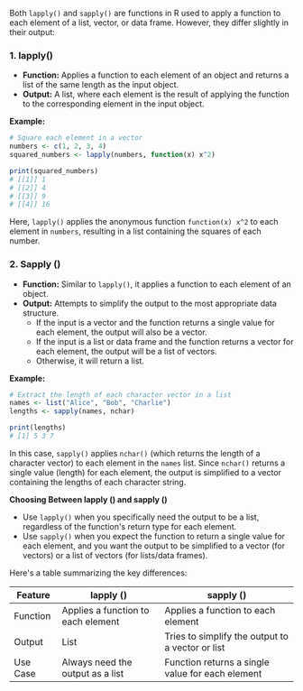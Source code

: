 Both `lapply()` and `sapply()` are functions in R used to apply a function to each element of a list, vector, or data frame. However, they differ slightly in their output:

### 1. lapply()

- **Function:** Applies a function to each element of an object and returns a list of the same length as the input object.
- **Output:** A list, where each element is the result of applying the function to the corresponding element in the input object.

**Example:**

```R
# Square each element in a vector
numbers <- c(1, 2, 3, 4)
squared_numbers <- lapply(numbers, function(x) x^2)

print(squared_numbers)
# [[1]] 1
# [[2]] 4
# [[3]] 9
# [[4]] 16
```

Here, `lapply()` applies the anonymous function `function(x) x^2` to each element in `numbers`, resulting in a list containing the squares of each number.

### 2. Sapply ()

- **Function:** Similar to `lapply()`, it applies a function to each element of an object.
- **Output:** Attempts to simplify the output to the most appropriate data structure.
    - If the input is a vector and the function returns a single value for each element, the output will also be a vector.
    - If the input is a list or data frame and the function returns a vector for each element, the output will be a list of vectors.
    - Otherwise, it will return a list.

**Example:**

```R
# Extract the length of each character vector in a list
names <- list("Alice", "Bob", "Charlie")
lengths <- sapply(names, nchar)

print(lengths)
# [1] 5 3 7
```

In this case, `sapply()` applies `nchar()` (which returns the length of a character vector) to each element in the `names` list. Since `nchar()` returns a single value (length) for each element, the output is simplified to a vector containing the lengths of each character string.

**Choosing Between lapply () and sapply ()**

- Use `lapply()` when you specifically need the output to be a list, regardless of the function's return type for each element.
- Use `sapply()` when you expect the function to return a single value for each element, and you want the output to be simplified to a vector (for vectors) or a list of vectors (for lists/data frames).

Here's a table summarizing the key differences:

| Feature           | lapply ()                                 | sapply ()                                   |
|-------------------|------------------------------------------|--------------------------------------------|
| Function          | Applies a function to each element      | Applies a function to each element         |
| Output            | List                                     | Tries to simplify the output to a vector or list |
| Use Case          | Always need the output as a list        | Function returns a single value for each element |
